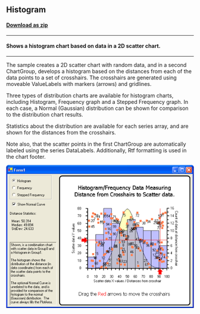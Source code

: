 ## Histogram
#### [Download as zip](https://grapecity.github.io/DownGit/#/home?url=https://github.com/GrapeCity/ComponentOne-WinForms-Samples/tree/master/NetFramework\Charts\CS\Histogram)
____
#### Shows a histogram chart based on data in a 2D scatter chart. 
____
The sample creates a 2D scatter chart with random data, and in a second ChartGroup, develops a histogram based on the distances from each of the data points to a set of crosshairs.
The crosshairs are generated using moveable ValueLabels with markers (arrows) and gridlines.

Three types of distribution charts are available for histogram charts, including Histogram, Frequency graph and a Stepped Frequency graph.
In each case, a Normal (Gaussian) distribution can be shown for comparison to the distribution chart results.

Statistics about the distribution are available for each series array, and are shown for the distances from the crosshairs.

Note also, that the scatter points in the first ChartGroup are automatically labeled using the series DataLabels.
Additionally, Rtf formatting is used in the chart footer.

![screenshot](screenshot.png)
